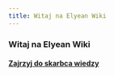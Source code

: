 ```yaml
---
title: Witaj na Elyean Wiki
---
```


### Witaj na Elyean Wiki

#### [Zajrzyj do skarbca wiedzy](Skarbiec/Skarbiec.md)
